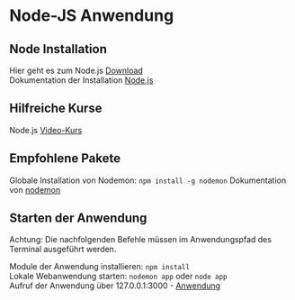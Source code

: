 # Node-JS Anwendung

## Node Installation
Hier geht es zum Node.js [Download](https://www.google.com)  
Dokumentation  der Installation [Node.js](https://www.google.com)

## Hilfreiche Kurse
Node.js [Video-Kurs](https://www.youtube.com/playlist?list=PL4cUxeGkcC9jsz4LDYc6kv3ymONOKxwBU)

## Empfohlene Pakete
Globale Installation von Nodemon: ```npm install -g nodemon```
Dokumentation  von [nodemon](https://www.npmjs.com/package/nodemon)

## Starten der Anwendung
Achtung: Die nachfolgenden Befehle müssen im Anwendungspfad des Terminal ausgeführt werden.

Module der Anwendung installieren: ```npm install```  
Lokale Webanwendung starten: ```nodemon app``` oder ```node app```   
Aufruf der Anwendung über 127.0.0.1:3000 - [Anwendung](http://127.0.0.1:3000)
